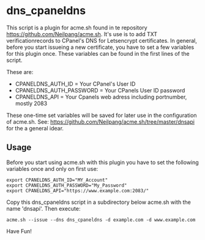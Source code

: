 # dns_cpaneldns

This script is a plugin for acme.sh found in te repository https://github.com/Neilpang/acme.sh. It's use is to add TXT verificationrecords to CPanel's DNS for Letsencrypt certificates. In general, before you start issueing a new certificate, you have to set a few variables for this plugin once. These variables can be found in the first lines of the script.

These are:
* CPANELDNS_AUTH_ID = Your CPanel's User ID
* CPANELDNS_AUTH_PASSWORD = Your CPanels User ID password
* CPANELDNS_API = Your Cpanels web adress including portnumber, mostly 2083

These one-time set variables will be saved for later use in the configuration of acme.sh.
See: https://github.com/Neilpang/acme.sh/tree/master/dnsapi for the a general idear.

## Usage
Before you start using acme.sh with this plugin you have to set the following variables once and only on first use:

```
export CPANELDNS_AUTH_ID="MY_Account"
export CPANELDNS_AUTH_PASSWORD="My_Password"
export CPANELDNS_API="https://www.example.com:2083/"
```

Copy this dns_cpaneldns script in a subdirectory below acme.sh with the name 'dnsapi'.
Then execute:

```
acme.sh --issue --dns dns_cpaneldns -d example.com -d www.example.com
```

Have Fun!
